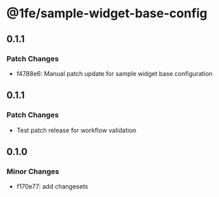 # @1fe/sample-widget-base-config

## 0.1.1

### Patch Changes

- f4788e6: Manual patch update for sample widget base configuration

## 0.1.1

### Patch Changes

- Test patch release for workflow validation

## 0.1.0

### Minor Changes

- f170e77: add changesets
